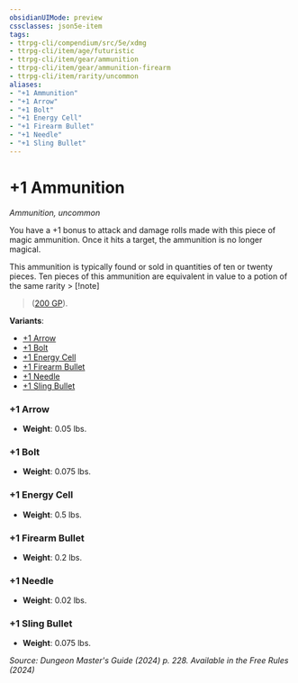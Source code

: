```yaml
---
obsidianUIMode: preview
cssclasses: json5e-item
tags:
- ttrpg-cli/compendium/src/5e/xdmg
- ttrpg-cli/item/age/futuristic
- ttrpg-cli/item/gear/ammunition
- ttrpg-cli/item/gear/ammunition-firearm
- ttrpg-cli/item/rarity/uncommon
aliases: 
- "+1 Ammunition"
- "+1 Arrow"
- "+1 Bolt"
- "+1 Energy Cell"
- "+1 Firearm Bullet"
- "+1 Needle"
- "+1 Sling Bullet"
---
```

# +1 Ammunition
*Ammunition, uncommon*  



You have a +1 bonus to attack and damage rolls made with this piece of magic ammunition. Once it hits a target, the ammunition is no longer magical.

This ammunition is typically found or sold in quantities of ten or twenty pieces. Ten pieces of this ammunition are equivalent in value to a potion of the same rarity > [!note]
> ([200 GP](3-Mechanics/CLI/tables/magic-item-values-by-rarity-magic-item-rarities-and-values-xdmg.md)).

**Variants**:
- [+1 Arrow](#+1%20Arrow)
- [+1 Bolt](#+1%20Bolt)
- [+1 Energy Cell](#+1%20Energy%20Cell)
- [+1 Firearm Bullet](#+1%20Firearm%20Bullet)
- [+1 Needle](#+1%20Needle)
- [+1 Sling Bullet](#+1%20Sling%20Bullet)

### +1 Arrow

- **Weight**: 0.05 lbs.

### +1 Bolt

- **Weight**: 0.075 lbs.

### +1 Energy Cell

- **Weight**: 0.5 lbs.

### +1 Firearm Bullet

- **Weight**: 0.2 lbs.

### +1 Needle

- **Weight**: 0.02 lbs.

### +1 Sling Bullet

- **Weight**: 0.075 lbs.


*Source: Dungeon Master's Guide (2024) p. 228. Available in the Free Rules (2024)*